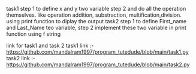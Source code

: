 task1
step 1
to define x and y two variable 
step 2
and do all the operation themselves.
like operation addition, substraction, multification,division. 
using print function to diplay the output
task2
step 1
to define First_name and Last_Name teo variable, 
step 2
implement these two variable in print function using f string

link for task1 and task 2
 task1 link :- https://github.com/mandalram1997/program_tutedude/blob/main/task1.py
 task2 link :- https://github.com/mandalram1997/program_tutedude/blob/main/task2.py
 
